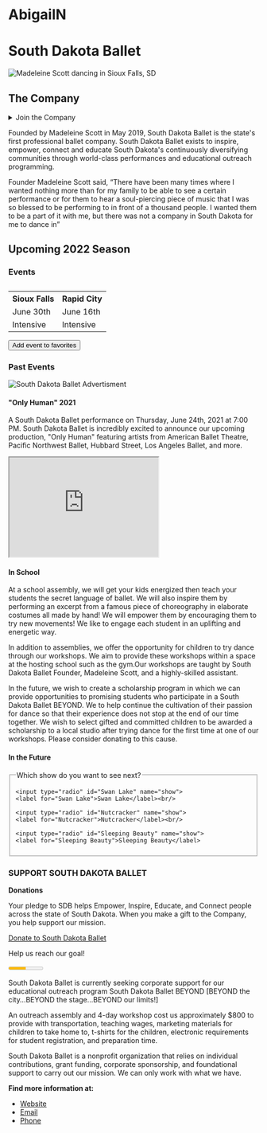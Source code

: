 # AbigailN<!DOCTYPE html>
<html>
<head>
<title>Page Title</title>
</head>
<body>

<h1>South Dakota Ballet</h1>

<img class="company-picture"
     src="https://southdakotaballet.org/wp-content/uploads/2021/03/sdb_arcofdreams_siouxfalls.jpg"
     alt="Madeleine Scott dancing in Sioux Falls, SD">
<h2> The Company</h2>
<details>
    <summary>Join the Company</summary>
    Auditions for the 2022 season are ongoing. Please email your resume, dance photos, videos, and cover letter to info@southdakotaballet.org 
</details>
<p>Founded by Madeleine Scott in May 2019, South Dakota Ballet is the state's first professional ballet company. South Dakota Ballet exists to inspire, empower, connect and educate South Dakota's continuously diversifying communities through world-class performances and educational outreach programming.</p2>
<p>Founder Madeleine Scott said, <q cite="https://southdakotaballet.org/the-company/">There have been many times where I wanted nothing more than for my family to be able to see a certain performance or for them to hear a soul-piercing piece of music that I was so blessed to be performing to in front of a thousand people. I wanted them to be a part of it with me, but there was not a company in South Dakota for me to dance in</q></p>

<h2>Upcoming 2022 Season</h2>


<h3>Events</h3>

<table>
  <tr>
    <caption><th>Sioux Falls</th>
    <th>Rapid City</th></caption>
  </tr>
  <tr>
    <td>June 30th</td> 
    <td>June 16th</td> 
  </tr>
  <tr>
    <td> Intensive</td>
    <td> Intensive</td> 
  </tr>
</table>

<button class="favorite styled"
        type="button">
    Add event to favorites
</button>

<h3>Past Events</h3>
<div class="advertisment">
    <img src="https://cdn.stayhappening.com/events1/banners/660c29789904bb09eb137b407db0c2cfa282263bbbca3f083835adac7e9e3b37-rimg-w600-h268-gmir.jpg?v=1624350998"
         alt="South Dakota Ballet Advertisment">
</div>
<h4> "Only Human" 2021</h4>
<p>A South Dakota Ballet performance on Thursday, June 24th, 2021 at 7:00 PM.
South Dakota Ballet is incredibly excited to announce our upcoming production, "Only Human" featuring artists from American Ballet Theatre, Pacific Northwest Ballet, Hubbard Street, Los Angeles Ballet, and more.</p>



<iframe id="inlineFrameExample"
    title="Inline Frame Example"
    width="300"
    height="200"
    src=https://www.artssiouxfalls.org/event/south-dakota-ballet-presents-only-human-2/">
</iframe>

<h4>In School</h4>
<p>At a school assembly, we will get your kids energized then teach your students the secret language of ballet. We will also inspire them by performing an excerpt from a famous piece of choreography in elaborate costumes all made by hand! We will empower them by encouraging them to try new movements! We like to engage each student in an uplifting and energetic way.</p>
<p>In addition to assemblies, we offer the opportunity for children to try dance through our workshops.  We aim to provide these workshops within a space at the hosting school such as the gym.Our workshops are taught by South Dakota Ballet Founder, Madeleine Scott, and a highly-skilled assistant.</p>
<p>In the future, we wish to create a scholarship program in which we can provide opportunities to promising students who participate in a South Dakota Ballet BEYOND. We to help continue the cultivation of their passion for dance so that their experience does not stop at the end of our time together. We wish to select gifted and committed children to be awarded a scholarship to a local studio after trying dance for the first time at one of our workshops. Please consider donating to this cause.</p>



<h4>In the Future</h4>
<form>
  <fieldset>
    <legend>Which show do you want to see next?</legend>

    <input type="radio" id="Swan Lake" name="show">
    <label for="Swan Lake">Swan Lake</label><br/>

    <input type="radio" id="Nutcracker" name="show">
    <label for="Nutcracker">Nutcracker</label><br/>

    <input type="radio" id="Sleeping Beauty" name="show">
    <label for="Sleeping Beauty">Sleeping Beauty</label>
  </fieldset>
</form>

<h3>SUPPORT SOUTH DAKOTA BALLET</h3>

<label for="Donations"><b>Donations</b></label>
<p>Your pledge to SDB helps Empower, Inspire, Educate, and Connect people across the state of South Dakota. When you make a gift to the Company, you help support our mission.<p>
<a href="https://quickclick.com/cart/cart.php?action=show_information&internal_key=b2c4dce159a8e19ad639d789214ade04&internal_timestamp=1645724212&tid=2604420ce356256ea2f68d2864a38105">Donate to South Dakota Ballet</a>
<p>Help us reach our goal!</p>
<meter id="Donations"
        min="0" max="100"
       low="33" high="66" optimum="80"
       value="50">
    at 50/100
</meter>


<p>South Dakota Ballet is currently seeking corporate support for our educational outreach program South Dakota Ballet BEYOND [BEYOND the city…BEYOND the stage…BEYOND our limits!] </p>
<p>An outreach assembly and 4-day workshop cost us approximately $800 to provide with transportation, teaching wages, marketing materials for children to take home to, t-shirts for the children, electronic requirements for student registration, and preparation time.</p>
<p>South Dakota Ballet is a nonprofit organization that relies on individual contributions, grant funding, corporate sponsorship, and foundational support to carry out our mission. We can only work with what we have.</p>

<p><b>Find more information at:</b></p>

<ul>
  <li><a href="https://southdakotaballet.org">Website</a></li>
  <li><a href="Email:info@southdakotaballet.org ">Email</a></li>
  <li><a href="tel:(605) 254-5303">Phone</a></li>
</ul>

</body>
</html>
